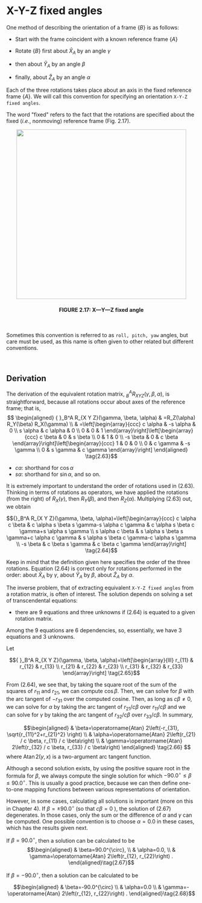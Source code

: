 &emsp;
# X-Y-Z fixed angles

One method of describing the orientation of a frame $\{B\}$ is as follows:
- Start with the frame coincident with a known reference frame $\{A\}$

- Rotate $\{B\}$ first about $\hat{X}_A$ by an angle $\gamma$
- then about $\hat{Y}_A$ by an angle $\beta$
- finally, about $\hat{Z}_A$ by an angle $\alpha$


Each of the three rotations takes place about an axis in the fixed reference frame $\{A\}$. We will call this convention for specifying an orientation `X-Y-Z fixed angles`. 

The word "fixed" refers to the fact that the rotations are specified about the fixed ($i.e.$, nonmoving) reference frame (Fig. $2.17$). 

<div align=center>
    <image src="imgs/2.17.png" width=450>
    <h4>FIGURE 2.17: X—Y—Z fixed angle</h>
</div>
&emsp;

Sometimes this convention is referred to as `roll, pitch, yaw` angles, but care must be used, as this name is often given to other related but different conventions.

&emsp;
## Derivation
The derivation of the equivalent rotation matrix, ${ }_B^A R_{X Y Z}(\gamma, \beta, \alpha)$, is straightforward, because all rotations occur about axes of the reference frame; that is,
$$
\begin{aligned}
{ }_B^A R_{X Y Z}(\gamma, \beta, \alpha) & =R_Z(\alpha) R_Y(\beta) R_X(\gamma) \\
& =\left[\begin{array}{ccc}
c \alpha & -s \alpha & 0 \\
s \alpha & c \alpha & 0 \\
0 & 0 & 1
\end{array}\right]\left[\begin{array}{ccc}
c \beta & 0 & s \beta \\
0 & 1 & 0 \\
-s \beta & 0 & c \beta
\end{array}\right]\left[\begin{array}{ccc}
1 & 0 & 0 \\
0 & c \gamma & -s \gamma \\
0 & s \gamma & c \gamma
\end{array}\right]
\end{aligned} \tag{2.63}$$

- $c \alpha$: shorthand for $\cos \alpha$
- $s \alpha$: shorthand for $\sin \alpha$, and so on. 

It is extremely important to understand the order of rotations used in $(2.63)$. Thinking in terms of rotations as operators, we have applied the rotations (from the right) of $R_X(\gamma)$, then $R_Y(\beta)$, and then $R_Z(\alpha)$. Multiplying $(2.63)$ out, we obtain

$${}_B^A R_{X Y Z}(\gamma, \beta, \alpha)=\left[\begin{array}{ccc}
c \alpha c \beta & c \alpha s \beta s \gamma-s \alpha c \gamma & c \alpha s \beta c \gamma+s \alpha s \gamma \\
s \alpha c \beta & s \alpha s \beta s \gamma+c \alpha c \gamma & s \alpha s \beta c \gamma-c \alpha s \gamma \\
-s \beta & c \beta s \gamma & c \beta c \gamma
\end{array}\right] \tag{2.64}$$

Keep in mind that the definition given here specifies the order of the three rotations. Equation $(2.64)$ is correct only for rotations performed in the order: about $\hat{X}_A$ by $\gamma$, about $\hat{Y}_A$ by $\beta$, about $\hat{Z}_A$ by $\alpha$.

The inverse problem, that of extracting equivalent `X-Y-Z fixed angles` from a rotation matrix, is often of interest. The solution depends on solving a set of transcendental equations: 
- there are $9$ equations and three unknowns if $(2.64)$ is equated to a given rotation matrix. 

Among the $9$ equations are $6$ dependencies, so, essentially, we have $3$ equations and $3$ unknowns. 

Let

$${ }_B^A R_{X Y Z}(\gamma, \beta, \alpha)=\left[\begin{array}{lll}
r_{11} & r_{12} & r_{13} \\
r_{21} & r_{22} & r_{23} \\
r_{31} & r_{32} & r_{33}
\end{array}\right] \tag{2.65}$$

From $(2.64)$, we see that, by taking the square root of the sum of the squares of $r_{11}$ and $r_{21}$, we can compute $\cos \beta$. Then, we can solve for $\beta$ with the arc tangent of $-r_{31}$ over the computed cosine. Then, as long as $c \beta \neq 0$, we can solve for $\alpha$ by taking the arc tangent of $r_{21} / c \beta$ over $r_{11} / c \beta$ and we can solve for $\gamma$ by taking the arc tangent of $r_{32} / c \beta$ over $r_{33} / c \beta$.
In summary,

$$\begin{aligned}
& \beta=\operatorname{Atan} 2\left(-r_{31}, \sqrt{r_{11}^2+r_{21}^2} \right) \\
& \alpha=\operatorname{Atan} 2\left(r_{21} / c \beta, r_{11} / c \beta\right) \\
& \gamma=\operatorname{Atan} 2\left(r_{32} / c \beta, r_{33} / c \beta\right)
\end{aligned} \tag{2.66}
$$
where $\operatorname{Atan} 2(y, x)$ is a two-argument arc tangent function.

Although a second solution exists, by using the positive square root in the formula for $\beta$, we always compute the single solution for which $-90.0^{\circ} \leq \beta \leq 90.0^{\circ}$. This is usually a good practice, because we can then define one-to-one mapping functions between various representations of orientation. 

However, in some cases, calculating all solutions is important (more on this in Chapter 4). If $\beta= \pm 90.0^{\circ}$ (so that $c \beta=0$ ), the solution of (2.67) degenerates. In those cases, only the sum or the difference of $\alpha$ and $\gamma$ can be computed. One possible convention is to choose $\alpha=0.0$ in these cases, which has the results given next.


If $\beta=90.0^{\circ}$, then a solution can be calculated to be
$$\begin{aligned}
& \beta=90.0^{\circ}, \\
& \alpha=0.0, \\
& \gamma=\operatorname{Atan} 2\left(r_{12}, r_{22}\right) .
\end{aligned}\tag{2.67}$$

If $\beta=-90.0^{\circ}$, then a solution can be calculated to be

$$\begin{aligned}
& \beta=-90.0^{\circ} \\
& \alpha=0.0 \\
& \gamma=-\operatorname{Atan} 2\left(r_{12}, r_{22}\right) .
\end{aligned}\tag{2.68}$$